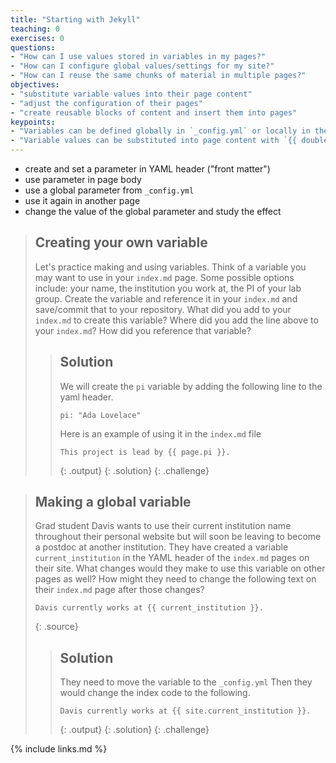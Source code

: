 ```yaml
---
title: "Starting with Jekyll"
teaching: 0
exercises: 0
questions:
- "How can I use values stored in variables in my pages?"
- "How can I configure global values/settings for my site?"
- "How can I reuse the same chunks of material in multiple pages?"
objectives:
- "substitute variable values into their page content"
- "adjust the configuration of their pages"
- "create reusable blocks of content and insert them into pages"
keypoints:
- "Variables can be defined globally in `_config.yml` or locally in the YAML header"
- "Variable values can be substituted into page content with `{{ double_curly_brackets }}`"
---
```


- create and set a parameter in YAML header ("front matter")
- use parameter in page body
- use a global parameter from `_config.yml`
- use it again in another page
- change the value of the global parameter and study the effect


> ## Creating your own variable
>
> Let's practice making and using variables.
> Think of a variable you may want to use in your `index.md` page.
> Some possible options include: your name, the institution you work at, the PI of your lab group.
> Create the variable and reference it in your `index.md` and save/commit that to your repository.
> What did you add to your `index.md` to create this variable?
> Where did you add the line above to your `index.md`?
> How did you reference that variable?
>
> > ## Solution
> >
> > We will create the `pi` variable by adding the following line to the yaml header.
> > ~~~
> > pi: "Ada Lovelace"
> > ~~~
> >
> > Here is an example of using it in the `index.md` file
> > ~~~
> > This project is lead by {{ page.pi }}.
> > ~~~
> > {: .output}
> {: .solution}
{: .challenge}


> ## Making a global variable
>
> Grad student Davis wants to use their current institution name throughout their personal website
> but will soon be leaving to become a postdoc at another institution.
> They have created a variable `current_institution` in the YAML header of the `index.md` pages on their site.
> What changes would they make to use this variable on other pages as well?
> How might they need to change the following text on their `index.md` page after those changes?
>
> ~~~
> Davis currently works at {{ current_institution }}.
> ~~~
> {: .source}
>
> > ## Solution
> >
> > They need to move the variable to the `_config.yml`
> > Then they would change the index code to the following.
> > ~~~
> > Davis currently works at {{ site.current_institution }}.
> > ~~~
> > {: .output}
> {: .solution}
{: .challenge}



{% include links.md %}
